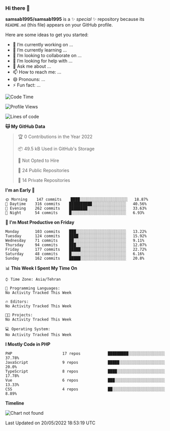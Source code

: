 ### Hi there 👋

**samsab1995/samsab1995** is a ✨ _special_ ✨ repository because its `README.md` (this file) appears on your GitHub profile.

Here are some ideas to get you started:

- 🔭 I’m currently working on ...
- 🌱 I’m currently learning ...
- 👯 I’m looking to collaborate on ...
- 🤔 I’m looking for help with ...
- 💬 Ask me about ...
- 📫 How to reach me: ...
- 😄 Pronouns: ...
- ⚡ Fun fact: ...

<!--START_SECTION:waka-->
![Code Time](http://img.shields.io/badge/Code%20Time-0%20secs-blue)

![Profile Views](http://img.shields.io/badge/Profile%20Views-0-blue)

![Lines of code](https://img.shields.io/badge/From%20Hello%20World%20I%27ve%20Written-862%20Thousand%20lines%20of%20code-blue)

**🐱 My GitHub Data** 

> 🏆 0 Contributions in the Year 2022
 > 
> 📦 49.5 kB Used in GitHub's Storage 
 > 
> 🚫 Not Opted to Hire
 > 
> 📜 24 Public Repositories 
 > 
> 🔑 14 Private Repositories  
 > 
**I'm an Early 🐤** 

```text
🌞 Morning    147 commits    ████░░░░░░░░░░░░░░░░░░░░░   18.87% 
🌆 Daytime    316 commits    ██████████░░░░░░░░░░░░░░░   40.56% 
🌃 Evening    262 commits    ████████░░░░░░░░░░░░░░░░░   33.63% 
🌙 Night      54 commits     █░░░░░░░░░░░░░░░░░░░░░░░░   6.93%

```
📅 **I'm Most Productive on Friday** 

```text
Monday       103 commits    ███░░░░░░░░░░░░░░░░░░░░░░   13.22% 
Tuesday      124 commits    ████░░░░░░░░░░░░░░░░░░░░░   15.92% 
Wednesday    71 commits     ██░░░░░░░░░░░░░░░░░░░░░░░   9.11% 
Thursday     94 commits     ███░░░░░░░░░░░░░░░░░░░░░░   12.07% 
Friday       177 commits    █████░░░░░░░░░░░░░░░░░░░░   22.72% 
Saturday     48 commits     █░░░░░░░░░░░░░░░░░░░░░░░░   6.16% 
Sunday       162 commits    █████░░░░░░░░░░░░░░░░░░░░   20.8%

```


📊 **This Week I Spent My Time On** 

```text
⌚︎ Time Zone: Asia/Tehran

💬 Programming Languages: 
No Activity Tracked This Week

🔥 Editors: 
No Activity Tracked This Week

🐱‍💻 Projects: 
No Activity Tracked This Week

💻 Operating System: 
No Activity Tracked This Week

```

**I Mostly Code in PHP** 

```text
PHP                      17 repos            █████████░░░░░░░░░░░░░░░░   37.78% 
JavaScript               9 repos             █████░░░░░░░░░░░░░░░░░░░░   20.0% 
TypeScript               8 repos             ████░░░░░░░░░░░░░░░░░░░░░   17.78% 
Vue                      6 repos             ███░░░░░░░░░░░░░░░░░░░░░░   13.33% 
CSS                      4 repos             ██░░░░░░░░░░░░░░░░░░░░░░░   8.89%

```


**Timeline**

![Chart not found](https://raw.githubusercontent.com/samsab1995/samsab1995/main/charts/bar_graph.png) 


 Last Updated on 20/05/2022 18:53:19 UTC
<!--END_SECTION:waka-->
